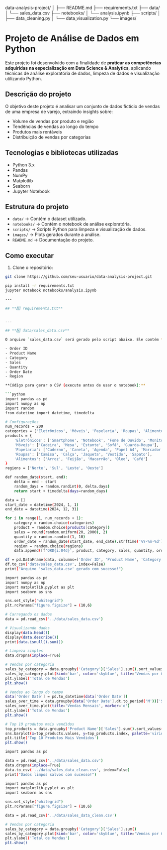data-analysis-project/
│
├── README.md
├── requirements.txt
├── data/
│   └── sales_data.csv
├── notebooks/
│   └── analysis.ipynb
├── scripts/
│   ├── data_cleaning.py
│   └── data_visualization.py
└── images/

# Projeto de Análise de Dados em Python

Este projeto foi desenvolvido com a finalidade de **praticar as competências adquiridas na especialização em Data Science & Analytics**, aplicando técnicas de análise exploratória de dados, limpeza de dados e visualização utilizando Python.

## Descrição do projeto

O objetivo deste projeto é analisar um conjunto de dados fictício de vendas de uma empresa de varejo, extraindo insights sobre:

- Volume de vendas por produto e região
- Tendências de vendas ao longo do tempo
- Produtos mais rentáveis
- Distribuição de vendas por categorias

## Tecnologias e bibliotecas utilizadas

- Python 3.x
- Pandas
- NumPy
- Matplotlib
- Seaborn
- Jupyter Notebook

## Estrutura do projeto

- `data/` → Contém o dataset utilizado.
- `notebooks/` → Contém o notebook de análise exploratória.
- `scripts/` → Scripts Python para limpeza e visualização de dados.
- `images/` → Plots gerados durante a análise.
- `README.md` → Documentação do projeto.

## Como executar

1. Clone o repositório:
```bash
git clone https://github.com/seu-usuario/data-analysis-project.git

pip install -r requirements.txt
jupyter notebook notebooks/analysis.ipynb

---

## **3️⃣ requirements.txt**


---

## **4️⃣ data/sales_data.csv**

O arquivo `sales_data.csv` será gerado pelo script abaixo. Ele contém **200 registros fictícios** com as colunas:

- Order ID
- Product Name
- Category
- Sales
- Quantity
- Order Date
- Region

**Código para gerar o CSV (execute antes de usar o notebook):**

```python
import pandas as pd
import numpy as np
import random
from datetime import datetime, timedelta

# Configurações
num_records = 200
categories = ['Eletrônicos', 'Móveis', 'Papelaria', 'Roupas', 'Alimentos']
products = {
    'Eletrônicos': ['Smartphone', 'Notebook', 'Fone de Ouvido', 'Monitor', 'Teclado'],
    'Móveis': ['Cadeira', 'Mesa', 'Estante', 'Sofá', 'Guarda-Roupa'],
    'Papelaria': ['Caderno', 'Caneta', 'Agenda', 'Papel A4', 'Marcador'],
    'Roupas': ['Camisa', 'Calça', 'Jaqueta', 'Vestido', 'Sapato'],
    'Alimentos': ['Arroz', 'Feijão', 'Macarrão', 'Óleo', 'Café']
}
regions = ['Norte', 'Sul', 'Leste', 'Oeste']

def random_date(start, end):
    delta = end - start
    random_days = random.randint(0, delta.days)
    return start + timedelta(days=random_days)

data = []
start_date = datetime(2024, 1, 1)
end_date = datetime(2024, 12, 31)

for i in range(1, num_records + 1):
    category = random.choice(categories)
    product = random.choice(products[category])
    sales = round(random.uniform(20, 2000), 2)
    quantity = random.randint(1, 10)
    order_date = random_date(start_date, end_date).strftime('%Y-%m-%d')
    region = random.choice(regions)
    data.append([f'ORD{i:04d}', product, category, sales, quantity, order_date, region])

df = pd.DataFrame(data, columns=['Order ID', 'Product Name', 'Category', 'Sales', 'Quantity', 'Order Date', 'Region'])
df.to_csv('data/sales_data.csv', index=False)
print("Arquivo 'sales_data.csv' gerado com sucesso!")

import pandas as pd
import numpy as np
import matplotlib.pyplot as plt
import seaborn as sns

sns.set_style("whitegrid")
plt.rcParams["figure.figsize"] = (10,6)

# Carregando os dados
data = pd.read_csv('../data/sales_data.csv')

# Visualizando dados
display(data.head())
display(data.describe())
print(data.isnull().sum())

# Limpeza simples
data.dropna(inplace=True)

# Vendas por categoria
sales_by_category = data.groupby('Category')['Sales'].sum().sort_values(ascending=False)
sales_by_category.plot(kind='bar', color='skyblue', title='Vendas por Categoria')
plt.ylabel('Total de Vendas')
plt.show()

# Vendas ao longo do tempo
data['Order Date'] = pd.to_datetime(data['Order Date'])
sales_over_time = data.groupby(data['Order Date'].dt.to_period('M'))['Sales'].sum()
sales_over_time.plot(title='Vendas Mensais', marker='o')
plt.ylabel('Total de Vendas')
plt.show()

# Top 10 produtos mais vendidos
top_products = data.groupby('Product Name')['Sales'].sum().sort_values(ascending=False).head(10)
sns.barplot(x=top_products.values, y=top_products.index, palette='viridis')
plt.title('Top 10 Produtos Mais Vendidos')
plt.show()

import pandas as pd

data = pd.read_csv('../data/sales_data.csv')
data.dropna(inplace=True)
data.to_csv('../data/sales_data_clean.csv', index=False)
print("Dados limpos salvos com sucesso!")

import pandas as pd
import matplotlib.pyplot as plt
import seaborn as sns

sns.set_style("whitegrid")
plt.rcParams["figure.figsize"] = (10,6)

data = pd.read_csv('../data/sales_data_clean.csv')

# Vendas por categoria
sales_by_category = data.groupby('Category')['Sales'].sum()
sales_by_category.plot(kind='bar', color='skyblue', title='Vendas por Categoria')
plt.ylabel('Total de Vendas')
plt.show()

